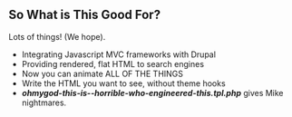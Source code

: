 ##  So What is This Good For?

Lots of things! (We hope).

* Integrating Javascript MVC frameworks with Drupal
* Providing rendered, flat HTML to search engines
* Now you can animate ALL OF THE THINGS
* Write the HTML you want to see, without theme hooks
* *__ohmygod-this-is--horrible-who-engineered-this.tpl.php__* gives Mike nightmares.